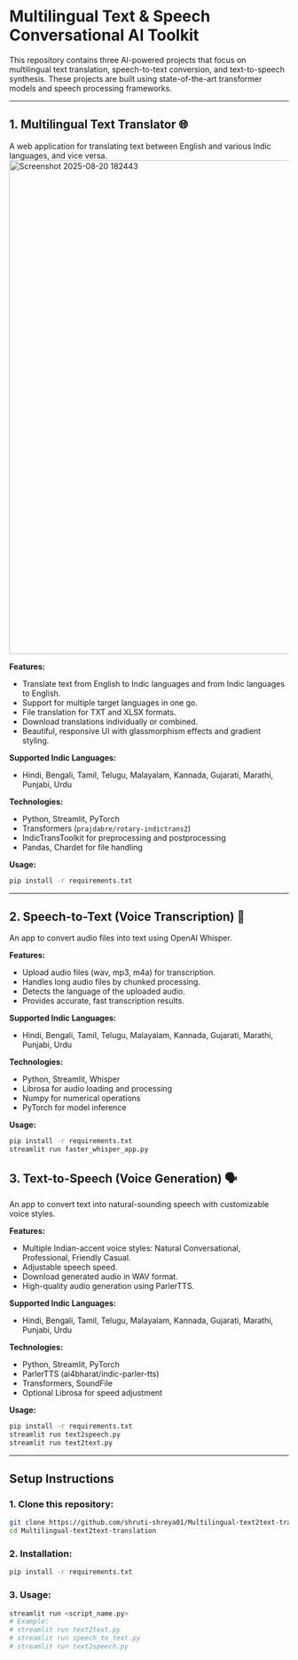 
# Multilingual Text & Speech Conversational AI Toolkit

This repository contains three AI-powered projects that focus on multilingual text translation, speech-to-text conversion, and text-to-speech synthesis. These projects are built using state-of-the-art transformer models and speech processing frameworks.

---

## 1. Multilingual Text Translator 🌐

A web application for translating text between English and various Indic languages, and vice versa.
<img width="1698" height="888" alt="Screenshot 2025-08-20 182443" src="https://github.com/user-attachments/assets/95fc01d1-ca97-4b8d-9ccd-c3e92470603c" />

**Features:**
- Translate text from English to Indic languages and from Indic languages to English.
- Support for multiple target languages in one go.
- File translation for TXT and XLSX formats.
- Download translations individually or combined.
- Beautiful, responsive UI with glassmorphism effects and gradient styling.

**Supported Indic Languages:**
- Hindi, Bengali, Tamil, Telugu, Malayalam, Kannada, Gujarati, Marathi, Punjabi, Urdu

**Technologies:**
- Python, Streamlit, PyTorch
- Transformers (`prajdabre/rotary-indictrans2`)
- IndicTransToolkit for preprocessing and postprocessing
- Pandas, Chardet for file handling

**Usage:**
```bash
pip install -r requirements.txt
```

---

## 2. Speech-to-Text (Voice Transcription) 🎤

An app to convert audio files into text using OpenAI Whisper.

**Features:**
- Upload audio files (wav, mp3, m4a) for transcription.
- Handles long audio files by chunked processing.
- Detects the language of the uploaded audio.
- Provides accurate, fast transcription results.

**Supported Indic Languages:**
- Hindi, Bengali, Tamil, Telugu, Malayalam, Kannada, Gujarati, Marathi, Punjabi, Urdu

**Technologies:**
- Python, Streamlit, Whisper
- Librosa for audio loading and processing
- Numpy for numerical operations
- PyTorch for model inference

**Usage:**
```bash
pip install -r requirements.txt
streamlit run faster_whisper_app.py
```
## 3. Text-to-Speech (Voice Generation) 🗣️

An app to convert text into natural-sounding speech with customizable voice styles.

**Features:**
- Multiple Indian-accent voice styles: Natural Conversational, Professional, Friendly Casual.
- Adjustable speech speed.
- Download generated audio in WAV format.
- High-quality audio generation using ParlerTTS.

**Supported Indic Languages:**
- Hindi, Bengali, Tamil, Telugu, Malayalam, Kannada, Gujarati, Marathi, Punjabi, Urdu

**Technologies:**
- Python, Streamlit, PyTorch
- ParlerTTS (ai4bharat/indic-parler-tts)
- Transformers, SoundFile
- Optional Librosa for speed adjustment

**Usage:**
```bash
pip install -r requirements.txt
streamlit run text2speech.py
streamlit run text2text.py
```
---
## Setup Instructions

### 1. Clone this repository:
```bash
git clone https://github.com/shruti-shreya01/Multilingual-text2text-translation.git
cd Multilingual-text2text-translation
```
### 2. Installation:
```bash
pip install -r requirements.txt
```
### 3. Usage:
```bash
streamlit run <script_name.py>
# Example:
# streamlit run text2text.py
# streamlit run speech_to_text.py
# streamlit run text2speech.py

